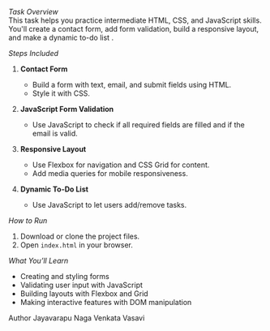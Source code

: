 

_Task Overview_  
This task helps you practice intermediate HTML, CSS, and JavaScript skills. You'll create a contact form, add form validation, build a responsive layout, and make a dynamic to-do list .

_Steps Included_  
1. **Contact Form**  
   - Build a form with text, email, and submit fields using HTML.  
   - Style it with CSS.

2. **JavaScript Form Validation**  
   - Use JavaScript to check if all required fields are filled and if the email is valid.

3. **Responsive Layout**  
   - Use Flexbox for navigation and CSS Grid for content.  
   - Add media queries for mobile responsiveness.

4. **Dynamic To-Do List**  
   - Use JavaScript to let users add/remove tasks.

_How to Run_  
1. Download or clone the project files.  
2. Open `index.html` in your browser.

_What You’ll Learn_  
- Creating and styling forms  
- Validating user input with JavaScript  
- Building layouts with Flexbox and Grid  
- Making interactive features with DOM manipulation

Author
Jayavarapu Naga Venkata Vasavi 
